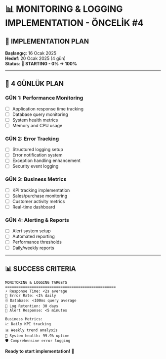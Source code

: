 # 📊 MONITORING & LOGGING IMPLEMENTATION - ÖNCELİK #4

## 📅 **IMPLEMENTATION PLAN**
**Başlangıç**: 16 Ocak 2025  
**Hedef**: 20 Ocak 2025 (4 gün)  
**Status**: 🔄 **STARTING - 0% → 100%**

---

## 🎯 **4 GÜNLÜK PLAN**

### **GÜN 1: Performance Monitoring**
- [ ] Application response time tracking
- [ ] Database query monitoring  
- [ ] System health metrics
- [ ] Memory and CPU usage

### **GÜN 2: Error Tracking**
- [ ] Structured logging setup
- [ ] Error notification system
- [ ] Exception handling enhancement
- [ ] Security event logging

### **GÜN 3: Business Metrics**
- [ ] KPI tracking implementation
- [ ] Sales/purchase monitoring
- [ ] Customer activity metrics
- [ ] Real-time dashboard

### **GÜN 4: Alerting & Reports**
- [ ] Alert system setup
- [ ] Automated reporting
- [ ] Performance thresholds
- [ ] Daily/weekly reports

---

## 📊 **SUCCESS CRITERIA**

```
MONITORING & LOGGING TARGETS
==================================================
⚡ Response Time: <2s average
🚨 Error Rate: <1% daily
🗄️ Database: <100ms query average
📝 Log Retention: 30 days
🔔 Alert Response: <5 minutes

Business Metrics:
📈 Daily KPI tracking
📊 Weekly trend analysis  
💼 System health: 99.9% uptime
🛡️ Comprehensive error logging
```

**Ready to start implementation!** 🚀 